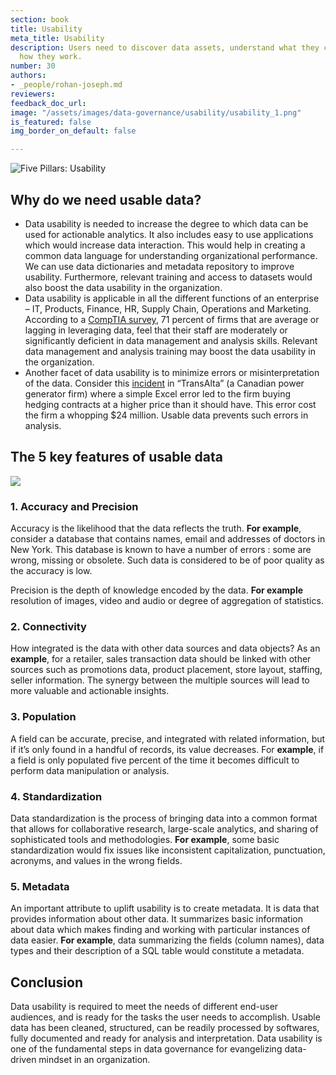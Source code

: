 ```yaml
---
section: book
title: Usability
meta_title: Usability
description: Users need to discover data assets, understand what they contain, and
  how they work.
number: 30
authors:
- _people/rohan-joseph.md
reviewers: 
feedback_doc_url: 
image: "/assets/images/data-governance/usability/usability_1.png"
is_featured: false
img_border_on_default: false

---
```

![Five Pillars: Usability](/assets/images/data-governance/usability/usability_1.png)

## Why do we need usable data?

* Data usability is needed to increase the degree to which data can be used for actionable analytics. It also includes easy to use applications which would increase data interaction. This would help in creating a common data language for understanding organizational performance. We can use data dictionaries and metadata repository to improve usability. Furthermore, relevant training and access to datasets would also boost the data usability in the organization.
* Data usability is applicable in all the different functions of an enterprise – IT, Products, Finance, HR, Supply Chain, Operations and Marketing. According to a [CompTIA survey](https://www.cio.com/article/2382064/big-data/how-to-close-the-big-data-skills-gap-by-training-your-it-staff.html), 71 percent of firms that are average or lagging in leveraging data, feel that their staff are moderately or significantly deficient in data management and analysis skills. Relevant data management and analysis training may boost the data usability in the organization.
* Another facet of data usability is to minimize errors or misinterpretation of the data. Consider this [incident](https://www.theglobeandmail.com/report-on-business/human-error-costs-transalta-24-million-on-contract-bids/article18285651/) in “TransAlta” (a Canadian power generator firm) where a simple Excel error led to the firm buying hedging contracts at a higher price than it should have. This error cost the firm a whopping $24 million. Usable data prevents such errors in analysis.

## The 5 key features of usable data

![](/assets/images/data-governance/usability/usability_2.png)

### 1. Accuracy and Precision

Accuracy is the likelihood that the data reflects the truth. **For example**, consider a database that contains names, email and addresses of doctors in New York. This database is known to have a number of errors : some are wrong, missing or obsolete. Such data is considered to be of poor quality as the accuracy is low.

Precision is the depth of knowledge encoded by the data. **For example** resolution of images, video and audio or degree of aggregation of statistics.

### 2. Connectivity

How integrated is the data with other data sources and data objects? As an **example**, for a retailer, sales transaction data should be linked with other sources such as promotions data, product placement, store layout, staffing, seller information. The synergy between the multiple sources will lead to more valuable and actionable insights.

### 3. Population

A field can be accurate, precise, and integrated with related information, but if it’s only found in a handful of records, its value decreases. For **example**, if a field is only populated five percent of the time it becomes difficult to perform data manipulation or analysis.

### 4. Standardization

Data standardization is the process of bringing data into a common format that allows for collaborative research, large-scale analytics, and sharing of sophisticated tools and methodologies. **For example**, some basic standardization would fix issues like inconsistent capitalization, punctuation, acronyms, and values in the wrong fields.

### 5. Metadata

An important attribute to uplift usability is to create metadata. It is data that provides information about other data. It summarizes basic information about data which makes finding and working with particular instances of data easier. **For example**, data summarizing the fields (column names), data types and their description of a SQL table would constitute a metadata.

## Conclusion

Data usability is required to meet the needs of different end-user audiences, and is ready for the tasks the user needs to accomplish. Usable data has been cleaned, structured, can be readily processed by softwares, fully documented and ready for analysis and interpretation. Data usability is one of the fundamental steps in data governance for evangelizing data-driven mindset in an organization.